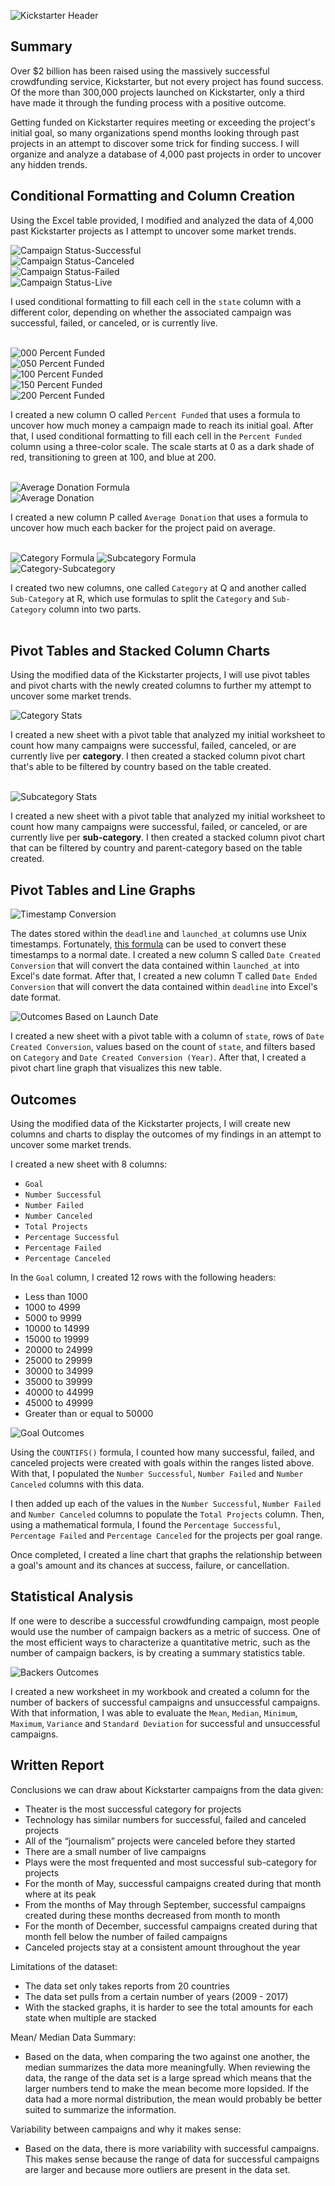   ![Kickstarter Header](Images/kickstarter_header.png)

## Summary

Over $2 billion has been raised using the massively successful crowdfunding service, Kickstarter, but not every project has found success. Of the more than 300,000 projects launched on Kickstarter, only a third have made it through the funding process with a positive outcome.

Getting funded on Kickstarter requires meeting or exceeding the project's initial goal, so many organizations spend months looking through past projects in an attempt to discover some trick for finding success. I will organize and analyze a database of 4,000 past projects in order to uncover any hidden trends.

## Conditional Formatting and Column Creation

Using the Excel table provided, I modified and analyzed the data of 4,000 past Kickstarter projects as I attempt to uncover some market trends.

  ![Campaign Status-Successful](Images/conditional_formatting_state_successful.png)<br>
  ![Campaign Status-Canceled](Images/conditional_formatting_state_canceled.png)<br>
  ![Campaign Status-Failed](Images/conditional_formatting_state_failed.png)<br>
  ![Campaign Status-Live](Images/conditional_formatting_state_live.png)

I used conditional formatting to fill each cell in the `state` column with a different color, depending on whether the associated campaign was successful, failed, or canceled, or is currently live.<br><br>

  ![000 Percent Funded](Images/conditional_formatting_000_percent_funded.png)<br>
  ![050 Percent Funded](Images/conditional_formatting_050_percent_funded.png)<br>
  ![100 Percent Funded](Images/conditional_formatting_100_percent_funded.png)<br>
  ![150 Percent Funded](Images/conditional_formatting_150_percent_funded.png)<br>
  ![200 Percent Funded](Images/conditional_formatting_200_percent_funded.png)

I created a new column O called `Percent Funded` that uses a formula to uncover how much money a campaign made to reach its initial goal. After that, I used conditional formatting to fill each cell in the `Percent Funded` column using a three-color scale. The scale starts at 0 as a dark shade of red, transitioning to green at 100, and blue at 200.<br><br>

  ![Average Donation Formula](Images/average_donation_formula.png)<br>
  ![Average Donation](Images/column_creation_average_donation.png)<br>

I created a new column P called `Average Donation` that uses a formula to uncover how much each backer for the project paid on average.<br><br>

  ![Category Formula](Images/category_formula.png)
  ![Subcategory Formula](Images/subcategory_formula.png)<br>
  ![Category-Subcategory](Images/column_creation_category_subcategory.png)<br>

I created two new columns, one called `Category` at Q and another called `Sub-Category` at R, which use formulas to split the `Category` and `Sub-Category` column into two parts.<br><br>

## Pivot Tables and Stacked Column Charts

Using the modified data of the Kickstarter projects, I will use pivot tables and pivot charts with the newly created columns to further my attempt to uncover some market trends.<br>

  ![Category Stats](Images/pivot_table_pivot_chart_category_stats.png)

I created a new sheet with a pivot table that analyzed my initial worksheet to count how many campaigns were successful, failed, canceled, or are currently live per **category**. I then created a stacked column pivot chart that's able to be filtered by country based on the table created.<br><br>

  ![Subcategory Stats](Images/pivot_table_pivot_chart_subcategory_stats.png)

I created a new sheet with a pivot table that analyzed my initial worksheet to count how many campaigns were successful, failed, or canceled, or are currently live per **sub-category**. I then created a stacked column pivot chart that can be filtered by country and parent-category based on the table created.

## Pivot Tables and Line Graphs

  ![Timestamp Conversion](Images/timestamp_conversion.png)

The dates stored within the `deadline` and `launched_at` columns use Unix timestamps. Fortunately, [this formula](https://www.extendoffice.com/documents/excel/2473-excel-timestamp-to-date.html) can be used to convert these timestamps to a normal date. I created a new column S called `Date Created Conversion` that will convert the data contained within `launched_at` into Excel's date format. After that, I created a new column T called `Date Ended Conversion` that will convert the data contained within `deadline` into Excel's date format.<br>

  ![Outcomes Based on Launch Date](Images/launch_date_outcomes.png)

I created a new sheet with a pivot table with a column of `state`, rows of `Date Created Conversion`, values based on the count of `state`, and filters based on `Category` and `Date Created Conversion (Year)`. After that, I created a pivot chart line graph that visualizes this new table.

## Outcomes

Using the modified data of the Kickstarter projects, I will create new columns and charts to display the outcomes of my findings in an attempt to uncover some market trends.

I created a new sheet with 8 columns:
  * `Goal`
  * `Number Successful`
  * `Number Failed`
  * `Number Canceled`
  * `Total Projects`
  * `Percentage Successful`
  * `Percentage Failed`
  * `Percentage Canceled` 

In the `Goal` column, I created 12 rows with the following headers:

  * Less than 1000
  * 1000 to 4999
  * 5000 to 9999
  * 10000 to 14999
  * 15000 to 19999
  * 20000 to 24999
  * 25000 to 29999
  * 30000 to 34999
  * 35000 to 39999
  * 40000 to 44999
  * 45000 to 49999
  * Greater than or equal to 50000<br>

  ![Goal Outcomes](Images/goal_outcomes.png)

Using the `COUNTIFS()` formula, I counted how many successful, failed, and canceled projects were created with goals within the ranges listed above. With that, I populated the `Number Successful`, `Number Failed` and `Number Canceled` columns with this data.

I then added up each of the values in the `Number Successful`, `Number Failed` and `Number Canceled` columns to populate the `Total Projects` column. Then, using a mathematical formula, I found the `Percentage Successful`, `Percentage Failed` and `Percentage Canceled` for the projects per goal range.

Once completed, I created a line chart that graphs the relationship between a goal's amount and its chances at success, failure, or cancellation.

## Statistical Analysis

If one were to describe a successful crowdfunding campaign, most people would use the number of campaign backers as a metric of success. One of the most efficient ways to characterize a quantitative metric, such as the number of campaign backers, is by creating a summary statistics table.<br>

  ![Backers Outcomes](Images/backers_outcome.png)

I created a new worksheet in my workbook and created a column for the number of backers of successful campaigns and unsuccessful campaigns. With that information, I was able to evaluate the `Mean`, `Median`, `Minimum`, `Maximum`, `Variance` and `Standard Deviation` for successful and unsuccessful campaigns.

## Written Report

Conclusions we can draw about Kickstarter campaigns from the data given:
* Theater is the most successful category for projects
* Technology has similar numbers for successful, failed and canceled projects
* All of the “journalism” projects were canceled before they started
* There are a small number of live campaigns
* Plays were the most frequented and most successful sub-category for projects
* For the month of May, successful campaigns created during that month where at its peak
* From the months of May through September, successful campaigns created during these months decreased from month to month
* For the month of December, successful campaigns created during that month fell below the number of failed campaigns
* Canceled projects stay at a consistent amount throughout the year 

Limitations of the dataset:
* The data set only takes reports from 20 countries
* The data set pulls from a certain number of years (2009 - 2017)
* With the stacked graphs, it is harder to see the total amounts for each state when multiple are stacked

Mean/ Median Data Summary:
* Based on the data, when comparing the two against one another, the median summarizes the data more meaningfully. When reviewing the data, the range of the data set is a large spread which means that the larger numbers tend to make the mean become more lopsided. If the data had a more normal distribution, the mean would probably be better suited to summarize the information.

Variability between campaigns and why it makes sense:
* Based on the data, there is more variability with successful campaigns. This makes sense because the range of data for successful campaigns are larger and because more outliers are present in the data set.